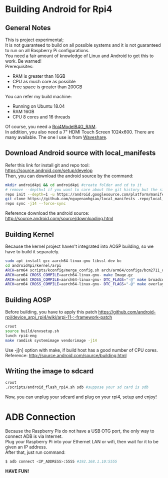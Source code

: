 # Building Android for Rpi4
## General Notes
This is project experimental;<br>
It is not guaranteed to build on all possible systems and it is not guaranteed to run on all Raspberry Pi configurations.<br>
You need a fair amount of knowledge of Linux and Android to get this to work. Be warned!<br>
Prerequisites:<br>
- RAM is greater than 16GB
- CPU as much core as possible
- Free space is greater than 200GB

You can refer my build machine:
- Running on Ubuntu 18.04
- RAM 16GB
- CPU 8 cores and 16 threads

Of course, you need a [Rpi4ModelB4G_RAM](https://hshop.vn/products/may-tinh-raspberry-pi-4-model-b-made-in-uk).<br>
In addition, you also need a 7" HDMI Touch Screen 1024x600. There are many available. The one I use is from [Waveshare](https://hshop.vn/products/man-hinh-7-inch-hdmi-lcd-h-cam-ung-dien-dung-waveshare-co-vo-bao-ve).
## Download Android source with local_manifests
Refer this link for install git and repo tool: https://source.android.com/setup/develop<br>
Then, you can download the android source by the command:

```bash
mkdir android4pi && cd android4pi #create folder and cd to it
# remove --depth=1 if you want to care about the git history but the size of the download will increase
repo init --depth=1 -u https://android.googlesource.com/platform/manifest -b android-11.0.0_r34
git clone https://github.com/nguyenanhgiau/local_manifests .repo/local_manifests -b rpi4-a11-telephony
repo sync -j14 --force-sync
 ```
Reference download the android source: http://source.android.com/source/downloading.html<br>

## Building Kernel

Because the kernel project haven't integrated into AOSP building, so we have to build it separately.
```bash
sudo apt install gcc-aarch64-linux-gnu libssl-dev bc
cd android4pi/kernel/arpi
ARCH=arm64 scripts/kconfig/merge_config.sh arch/arm64/configs/bcm2711_defconfig kernel/configs/android-base.config kernel/configs/android-recommended.config
ARCH=arm64 CROSS_COMPILE=aarch64-linux-gnu- make Image.gz
ARCH=arm64 CROSS_COMPILE=aarch64-linux-gnu- DTC_FLAGS="-@" make broadcom/bcm2711-rpi-4-b.dtb
ARCH=arm64 CROSS_COMPILE=aarch64-linux-gnu- DTC_FLAGS="-@" make overlays/vc4-kms-v3d-pi4.dtbo
```
## Building AOSP

Before building, you have to apply this patch https://github.com/android-rpi/device_arpi_rpi4/wiki/arpi-11-:-framework-patch
```bash
croot
source build/envsetup.sh
lunch rpi4-eng
make ramdisk systemimage vendorimage -j14
```
Use -j[n] option with make, if build host has a good number of CPU cores.<br>
Reference: http://source.android.com/source/building.html
## Writing the image to sdcard

```bash
croot
./scripts/android_flash_rpi4.sh sdb #suppose your sd card is sdb
```

Now, you can unplug your sdcard and plug on your rpi4, setup and enjoy!<br>

# ADB Connection
Because the Raspberry Pis do not have a USB OTG port, the only way to connect ADB is via Internet.<br>
Plug your Raspberry Pi into your Ethernet LAN or wifi, then wait for it to be given an IP address.<br>
After that, just run command:<br>
```bash
$ adb connect <IP_ADDRESS>:5555 #192.168.1.10:5555
```

**HAVE FUN!**
